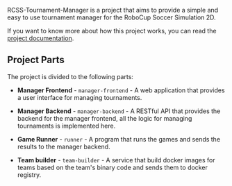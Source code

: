 RCSS-Tournament-Manager is a project that aims to provide a simple and easy to use tournament manager for the RoboCup Soccer Simulation 2D. 

If you want to know more about how this project works, you can read the [project documentation](https://github.com/RCSS-Tournament-Manager/docs).

## Project Parts
The project is divided to the following parts:

- **Manager Frontend** - `manager-frontend` - A web application that provides a user interface for managing tournaments.

- **Manager Backend** - `manager-backend` - A RESTful API that provides the backend for the manager frontend, all the logic for managing tournaments is implemented here.

- **Game Runner** - `runner` - A program that runs the games and sends the results to the manager backend.

- **Team builder** - `team-builder` - A service that build docker images for teams based on the team's binary code and sends them to docker registry.




